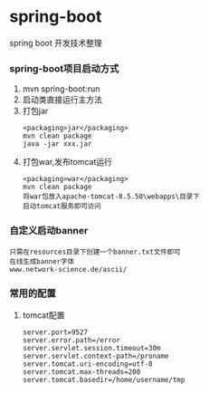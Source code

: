 # spring-boot
spring boot 开发技术整理

### spring-boot项目启动方式
1. mvn spring-boot:run
2. 启动类直接运行主方法
3. 打包jar  
	```
	<packaging>jar</packaging>  
	mvn clean package  
	java -jar xxx.jar
	```
4. 打包war,发布tomcat运行  
	```
	<packaging>war</packaging>  
	mvn clean package  
	将war包放入apache-tomcat-8.5.50\webapps\目录下  
	启动tomcat服务即可访问
	```
	
### 自定义启动banner
	只需在resources目录下创建一个banner.txt文件即可  
	在线生成banner字体  
	www.network-science.de/ascii/

### 常用的配置
1. tomcat配置
	```
	server.port=9527
	server.error.path=/error
	server.servlet.session.timeout=30m
	server.servlet.context-path=/proname
	server.tomcat.uri-encoding=utf-8
	server.tomcat.max-threads=200
	server.tomcat.basedir=/home/username/tmp
	```
